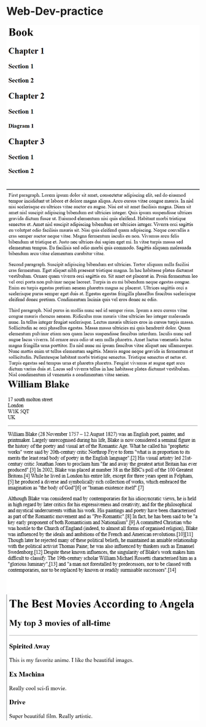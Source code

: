 # Web-Dev-practice
![heading ele index preview](image.png)
![paragraph elements index preview](image-1.png)
![void ele preview](image-2.png)
![Movie raning preview](image-3.png)